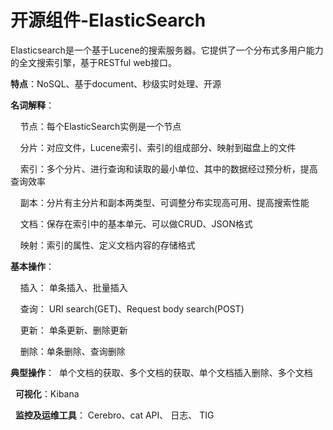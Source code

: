 # 开源组件-ElasticSearch

Elasticsearch是一个基于Lucene的搜索服务器。它提供了一个分布式多用户能力的全文搜索引擎，基于RESTful web接口。


**特点**：NoSQL、基于document、秒级实时处理、开源


**名词解释**：

    节点：每个ElasticSearch实例是一个节点

    分片：对应文件，Lucene索引、索引的组成部分、映射到磁盘上的文件

    索引：多个分片、进行查询和读取的最小单位、其中的数据经过预分析，提高查询效率

    副本：分片有主分片和副本两类型、可调整分布实现高可用、提高搜索性能

    文档：保存在索引中的基本单元、可以做CRUD、JSON格式

    映射：索引的属性、定义文档内容的存储格式


**基本操作**：

    插入： 单条插入、批量插入

    查询： URI search(GET)、Request body search(POST)

    更新： 单条更新、删除更新

    删除：单条删除、查询删除


**典型操作**：  单个文档的获取、多个文档的获取、单个文档插入删除、多个文档

 
**可视化**：Kibana

 
**监控及运维工具**： Cerebro、cat API、 日志、 TIG

